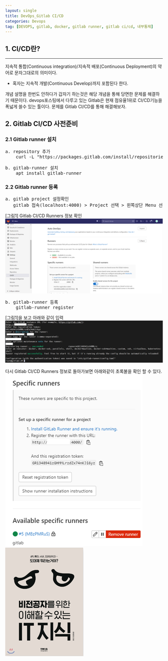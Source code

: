 ```yaml
---
layout: single
title: DevOps_Gitlab CI/CD
categories: Devops
tag: [DEVOPS, gitlab, docker, gitlab runner, gitlab ci/cd, 내부통제]
---
```


## 1. CI/CD란?
<hr>
지속적 통합(Continuous integration)/지속적 배포(Continuous Deployment)의 약어로 문자그대로의 의미이다.

* 혹자는 지속적 개발(Continuous Develop)까지 포함된다 한다.

개념 설명을 한번도 안하다가 갑자기 하는것은 해당 개념을 통해 당면한 문제를 해결하기 때문이다.
devops포스팅에서 다루고 있는 Gitlab은 현재 점유율1위로 CI/CD기능을 폭넓게 쓸수 있는 툴이다.
문제를 Gitlab CI/CD를 통해 해결해보자.


## 2. Gitlab CI/CD 사전준비
### 2.1 Gitlab runner 설치
<pre>
a. repository 추가
    curl -L "https://packages.gitlab.com/install/repositories/runner/gitlab-runner/script.deb.sh" | sudo bash

b. gitlab-runner 설치
    apt install gitlab-runner
</pre>

### 2.2 Gitlab runner 등록
<pre>
a. gitlab project 설정확인
   gitlab 접속(localhost:4000) > Project 선택 > 왼쪽상단 Menu 선택 > Settings 메뉴 > CI/CD > Runner Expand 
</pre>
[그림1] Gitlab CI/CD Runners 정보 확인
![img.png](../images/devops/img_4.png)

<pre>
b. gitlab-runner 등록
    gitlab-runner register
</pre>
[그림1]을  보고 아래와 같이 입력
![img.png](images/devops/img_5.png)

다시 Gitlab CI/CD Runners 정보로 돌아가보면 아래와같이 초록불을 확인 할 수 있다.
![](../images/devops/img_6.png)
![](../images/img_1.png)
###
